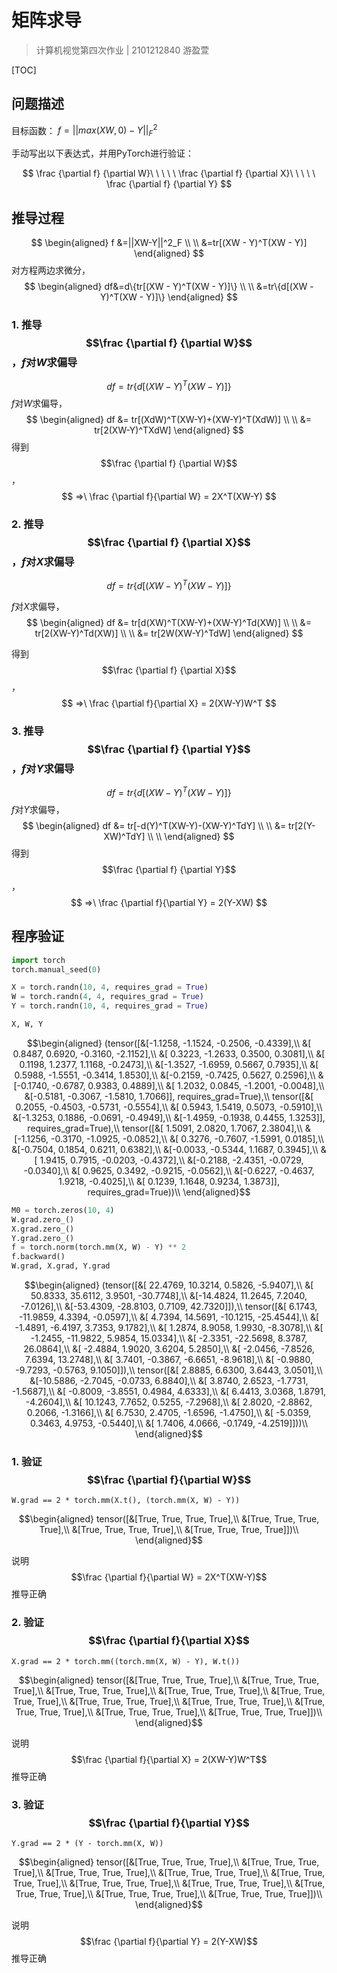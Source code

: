 # 矩阵求导

> 计算机视觉第四次作业  |  2101212840   游盈萱

[TOC]

## 问题描述

目标函数： $f=||max(XW,0)-Y||^2_F$

手动写出以下表达式，并用PyTorch进行验证：

$$
\frac {\partial f} {\partial W}\ \ \ \ \ \frac {\partial f} {\partial X}\ \ \ \ \ \frac {\partial f} {\partial Y}
$$

## 推导过程

$$
\begin{aligned}
f &=||XW-Y||^2_F \\ \\
  &=tr[(XW - Y)^T(XW - Y)]
\end{aligned}
$$
对方程两边求微分，
$$
\begin{aligned}
df&=d\{tr[(XW - Y)^T(XW - Y)]\} \\ \\
  &=tr\{d[(XW - Y)^T(XW - Y)]\}
\end{aligned}
$$

### 1. 推导$$\frac {\partial f} {\partial W}$$，$f$对$W$求偏导

$$
df=tr\{d[(XW - Y)^T(XW - Y)]\}
$$
$f$对$W$求偏导，
$$
\begin{aligned}
df &= tr[(XdW)^T(XW-Y)+(XW-Y)^T(XdW)] \\ \\
   &= tr[2(XW-Y)^TXdW] 
\end{aligned}
$$
得到$$\frac {\partial f} {\partial W}$$，
$$
=>\ \frac {\partial f}{\partial W} = 2X^T(XW-Y)
$$

### 2. 推导$$\frac {\partial f} {\partial X}$$，$f$对$X$求偏导

$$
df=tr\{d[(XW - Y)^T(XW - Y)]\}
$$

$f$对$X$求偏导，
$$
\begin{aligned}
df &= tr[d(XW)^T(XW-Y)+(XW-Y)^Td(XW)] \\ \\
   &= tr[2(XW-Y)^Td(XW)] \\ \\
   &= tr[2W(XW-Y)^TdW]
\end{aligned}
$$

得到$$\frac {\partial f} {\partial X}$$，
$$
=>\ \frac {\partial f}{\partial X} = 2(XW-Y)W^T
$$

### 3. 推导$$\frac {\partial f} {\partial Y}$$，$f$对$Y$求偏导

$$
df=tr\{d[(XW - Y)^T(XW - Y)]\}
$$
$f$对$Y$求偏导，
$$
\begin{aligned}
df &= tr[-d(Y)^T(XW-Y)-(XW-Y)^TdY] \\ \\
   &= tr[2(Y-XW)^TdY] \\ \\
\end{aligned}
$$
得到$$\frac {\partial f} {\partial Y}$$，
$$
=>\ \frac {\partial f}{\partial Y} = 2(Y-XW)
$$





























## 程序验证

```python
import torch
torch.manual_seed(0)

X = torch.randn(10, 4, requires_grad = True)
W = torch.randn(4, 4, requires_grad = True)
Y = torch.randn(10, 4, requires_grad = True)

X, W, Y
```

$$\begin{aligned}
(tensor([&[-1.1258, -1.1524, -0.2506, -0.4339],\\
         &[ 0.8487,  0.6920, -0.3160, -2.1152],\\
         &[ 0.3223, -1.2633,  0.3500,  0.3081],\\
         &[ 0.1198,  1.2377,  1.1168, -0.2473],\\
         &[-1.3527, -1.6959,  0.5667,  0.7935],\\
         &[ 0.5988, -1.5551, -0.3414,  1.8530],\\
         &[-0.2159, -0.7425,  0.5627,  0.2596],\\
         &[-0.1740, -0.6787,  0.9383,  0.4889],\\
         &[ 1.2032,  0.0845, -1.2001, -0.0048],\\
         &[-0.5181, -0.3067, -1.5810,  1.7066]], requires_grad=True),\\
 tensor([&[ 0.2055, -0.4503, -0.5731, -0.5554],\\
         &[ 0.5943,  1.5419,  0.5073, -0.5910],\\
         &[-1.3253,  0.1886, -0.0691, -0.4949],\\
         &[-1.4959, -0.1938,  0.4455,  1.3253]], requires_grad=True),\\
 tensor([&[ 1.5091,  2.0820,  1.7067,  2.3804],\\
         &[-1.1256, -0.3170, -1.0925, -0.0852],\\
         &[ 0.3276, -0.7607, -1.5991,  0.0185],\\
         &[-0.7504,  0.1854,  0.6211,  0.6382],\\
         &[-0.0033, -0.5344,  1.1687,  0.3945],\\
         &[ 1.9415,  0.7915, -0.0203, -0.4372],\\
         &[-0.2188, -2.4351, -0.0729, -0.0340],\\
         &[ 0.9625,  0.3492, -0.9215, -0.0562],\\
         &[-0.6227, -0.4637,  1.9218, -0.4025],\\
         &[ 0.1239,  1.1648,  0.9234,  1.3873]], requires_grad=True))\\
\end{aligned}$$



















```python
M0 = torch.zeros(10, 4)
W.grad.zero_()
X.grad.zero_()
Y.grad.zero_()
f = torch.norm(torch.mm(X, W) - Y) ** 2
f.backward()
W.grad, X.grad, Y.grad
```

$$\begin{aligned}
(tensor([&[ 22.4769,  10.3214,   0.5826,  -5.9407],\\
         &[ 50.8333,  35.6112,   3.9501, -30.7748],\\
         &[-14.4824,  11.2645,   7.2040,  -7.0126],\\
         &[-53.4309, -28.8103,   0.7109,  42.7320]]),\\
 tensor([&[  6.1743, -11.9859,   4.3394,  -0.0597],\\
         &[  4.7394,  14.5691, -10.1215, -25.4544],\\
         &[ -1.4891,  -6.4197,   3.7353,   9.1782],\\
         &[  1.2874,   8.9058,   1.9930,  -8.3078],\\
         &[ -1.2455, -11.9822,   5.9854,  15.0334],\\
         &[ -2.3351, -22.5698,   8.3787,  26.0864],\\
         &[ -2.4884,   1.9020,   3.6204,   5.2850],\\
         &[ -2.0456,  -7.8526,   7.6394,  13.2748],\\
         &[  3.7401,  -0.3867,  -6.6651,  -8.9618],\\
         &[ -0.9880,  -9.7293,  -0.5763,   9.1050]]),\\
 tensor([&[  2.8885,   6.6300,   3.6443,   3.0501],\\
         &[-10.5886,  -2.7045,  -0.0733,   6.8840],\\
         &[  3.8740,   2.6523,  -1.7731,  -1.5687],\\
         &[ -0.8009,  -3.8551,   0.4984,   4.6333],\\
         &[  6.4413,   3.0368,   1.8791,  -4.2604],\\
         &[ 10.1243,   7.7652,   0.5255,  -7.2968],\\
         &[  2.8020,  -2.8862,   0.2066,  -1.3166],\\
         &[  6.7530,   2.4705,  -1.6596,  -1.4750],\\
         &[ -5.0359,   0.3463,   4.9753,  -0.5440],\\
         &[  1.7406,   4.0666,  -0.1749,  -4.2519]]))\\
\end{aligned}$$



### 1. 验证$$\frac {\partial f}{\partial W}$$

```
W.grad == 2 * torch.mm(X.t(), (torch.mm(X, W) - Y))
```

$$\begin{aligned}
tensor([&[True, True, True, True],\\
        &[True, True, True, True],\\
        &[True, True, True, True],\\
        &[True, True, True, True]])\\
\end{aligned}$$

说明$$\frac {\partial f}{\partial W} = 2X^T(XW-Y)$$推导正确











### 2. 验证$$\frac {\partial f}{\partial X}$$
```
X.grad == 2 * torch.mm((torch.mm(X, W) - Y), W.t())
```

$$\begin{aligned}
tensor([&[True, True, True, True],\\
        &[True, True, True, True],\\
        &[True, True, True, True],\\
        &[True, True, True, True],\\
        &[True, True, True, True],\\
        &[True, True, True, True],\\
        &[True, True, True, True],\\
        &[True, True, True, True],\\
        &[True, True, True, True],\\
        &[True, True, True, True]])\\
        \end{aligned}$$

说明$$\frac {\partial f}{\partial X} = 2(XW-Y)W^T$$推导正确

### 3. 验证$$\frac {\partial f}{\partial Y}$$
```
Y.grad == 2 * (Y - torch.mm(X, W))
```

$$\begin{aligned}
tensor([&[True, True, True, True],\\
        &[True, True, True, True],\\
        &[True, True, True, True],\\
        &[True, True, True, True],\\
        &[True, True, True, True],\\
        &[True, True, True, True],\\
        &[True, True, True, True],\\
        &[True, True, True, True],\\
        &[True, True, True, True],\\
        &[True, True, True, True]])\\
        \end{aligned}$$

说明$$\frac {\partial f}{\partial Y} = 2(Y-XW)$$推导正确